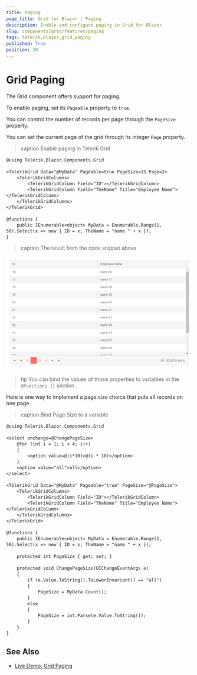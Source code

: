 ```yaml
---
title: Paging
page_title: Grid for Blazor | Paging
description: Enable and configure paging in Grid for Blazor
slug: components/grid/features/paging
tags: telerik,blazor,grid,paging
published: True
position: 20
---
```


# Grid Paging

The Grid component offers support for paging.

To enable paging, set its `Pageable` property to `true`. 

You can control the number of records per page through the `PageSize` property.

You can set the current page of the grid through its integer `Page` property.

>caption Enable paging in Telerik Grid

````CSHTML
@using Telerik.Blazor.Components.Grid

<TelerikGrid Data="@MyData" Pageable=true PageSize=15 Page=2>
	<TelerikGridColumns>
		<TelerikGridColumn Field="ID"></TelerikGridColumn>
		<TelerikGridColumn Field="TheName" Title="Employee Name"></TelerikGridColumn>
	</TelerikGridColumns>
</TelerikGrid>

@functions {
	public IEnumerable<object> MyData = Enumerable.Range(1, 50).Select(x => new { ID = x, TheName = "name " + x });
}
````

>caption The result from the code snippet above

![](images/paging-overview.png)

>tip You can bind the values of those properties to variables in the `@functions {}` section.

Here is one way to implement a page size choice that puts all records on one page.

>caption Bind Page Size to a variable

````CSHTML
@using Telerik.Blazor.Components.Grid

<select onchange=@ChangePageSize>
	@for (int i = 1; i < 4; i++)
	{
		<option value=@(i*10)>@(i * 10)</option>
	}
	<option value="all">all</option>
</select>

<TelerikGrid Data="@MyData" Pageable="true" PageSize="@PageSize">
	<TelerikGridColumns>
		<TelerikGridColumn Field="ID"></TelerikGridColumn>
		<TelerikGridColumn Field="TheName" Title="Employee Name"></TelerikGridColumn>
	</TelerikGridColumns>
</TelerikGrid>

@functions {
	public IEnumerable<object> MyData = Enumerable.Range(1, 50).Select(x => new { ID = x, TheName = "name " + x });

	protected int PageSize { get; set; }

	protected void ChangePageSize(UIChangeEventArgs e)
	{
		if (e.Value.ToString().ToLowerInvariant() == "all")
		{
			PageSize = MyData.Count();
		}
		else
		{
			PageSize = int.Parse(e.Value.ToString());
		}
	}
}
````

## See Also

  * [Live Demo: Grid Paging](https://demos.telerik.com/blazor/grid/paging)